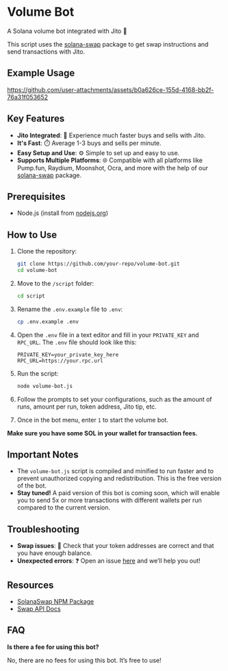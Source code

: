 
# Volume Bot

A Solana volume bot integrated with Jito 🚀

This script uses the [solana-swap](https://www.npmjs.com/package/@solxtence/solana-swap) package to get swap instructions and send transactions with Jito.

## Example Usage


https://github.com/user-attachments/assets/b0a626ce-155d-4168-bb2f-76a31f053652



## Key Features

- **Jito Integrated**: 🚀 Experience much faster buys and sells with Jito.
- **It's Fast**: ⏱️ Average 1-3 buys and sells per minute.
- **Easy Setup and Use**: ⚙️ Simple to set up and easy to use.
- **Supports Multiple Platforms**: 🌐 Compatible with all platforms like Pump.fun, Raydium, Moonshot, Ocra, and more with the help of our [solana-swap](https://www.npmjs.com/package/@solxtence/solana-swap) package.

## Prerequisites

- Node.js (install from [nodejs.org](https://nodejs.org/))

## How to Use

1. Clone the repository:

   ```sh
   git clone https://github.com/your-repo/volume-bot.git
   cd volume-bot
   ```

2. Move to the `/script` folder:

   ```sh
   cd script
   ```

3. Rename the `.env.example` file to `.env`:

   ```sh
   cp .env.example .env
   ```

4. Open the `.env` file in a text editor and fill in your `PRIVATE_KEY` and `RPC_URL`. The `.env` file should look like this:

   ```
   PRIVATE_KEY=your_private_key_here
   RPC_URL=https://your.rpc.url
   ```

5. Run the script:

   ```sh
   node volume-bot.js
   ```

6. Follow the prompts to set your configurations, such as the amount of runs, amount per run, token address, Jito tip, etc.

7. Once in the bot menu, enter `1` to start the volume bot.

**Make sure you have some SOL in your wallet for transaction fees.**

## Important Notes

- The `volume-bot.js` script is compiled and minified to run faster and to prevent unauthorized copying and redistribution. This is the free version of the bot.
- **Stay tuned!** A paid version of this bot is coming soon, which will enable you to send 5x or more transactions with different wallets per run compared to the current version.

## Troubleshooting

- **Swap issues**: 🔄 Check that your token addresses are correct and that you have enough balance.
- **Unexpected errors**: ❓ Open an issue [here](https://github.com/solxtence/volume-bot/issues) and we’ll help you out!

## Resources

- [SolanaSwap NPM Package](https://www.npmjs.com/package/@solxtence/solana-swap)
- [Swap API Docs](https://docs.solxtence.com/swap)

## FAQ

**Is there a fee for using this bot?**

No, there are no fees for using this bot. It’s free to use!
